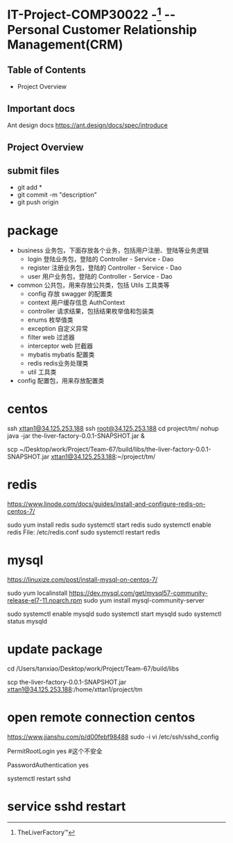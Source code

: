 # IT-Project-COMP30022 -[^Team-67] --Personal Customer Relationship Management(CRM)

[^Team-67]: TheLiverFactory™   

## Table of Contents
* Project Overview

## Important docs
Ant design docs https://ant.design/docs/spec/introduce
## Project Overview


## submit files

* git add *
* git commit -m "description"
* git push origin


# package

* business  业务包，下面存放各个业务，包括用户注册、登陆等业务逻辑
  * login 登陆业务包，登陆的 Controller - Service - Dao
  * register 注册业务包，登陆的 Controller - Service - Dao
  * user 用户业务包，登陆的 Controller - Service - Dao
* common 公共包，用来存放公共类，包括 Utils 工具类等
  * config 存放 swagger 的配置类
  * context 用户缓存信息 AuthContext
  * controller 请求结果，包括结果枚举值和包装类
  * enums 枚举值类
  * exception 自定义异常
  * filter web 过滤器
  * interceptor web 拦截器
  * mybatis mybatis 配置类
  * redis redis业务处理类
  * util 工具类
* config 配置包，用来存放配置类


# centos 
ssh xttan1@34.125.253.188
ssh root@34.125.253.188
cd project/tm/
nohup java -jar the-liver-factory-0.0.1-SNAPSHOT.jar &

scp ~/Desktop/work/Project/Team-67/build/libs/the-liver-factory-0.0.1-SNAPSHOT.jar xttan1@34.125.253.188:~/project/tm/


# redis

https://www.linode.com/docs/guides/install-and-configure-redis-on-centos-7/

sudo yum install redis
sudo systemctl start redis
sudo systemctl enable redis
File: /etc/redis.conf
sudo systemctl restart redis


# mysql

https://linuxize.com/post/install-mysql-on-centos-7/

sudo yum localinstall https://dev.mysql.com/get/mysql57-community-release-el7-11.noarch.rpm
sudo yum install mysql-community-server

sudo systemctl enable mysqld
sudo systemctl start mysqld
sudo systemctl status mysqld


# update package
cd /Users/tanxiao/Desktop/work/Project/Team-67/build/libs

scp the-liver-factory-0.0.1-SNAPSHOT.jar xttan1@34.125.253.188:/home/xttan1/project/tm

# open remote connection centos
https://www.jianshu.com/p/d00febf98488
sudo -i
vi /etc/ssh/sshd_config

PermitRootLogin yes  #这个不安全

PasswordAuthentication yes

systemctl restart sshd

service sshd restart
=======

